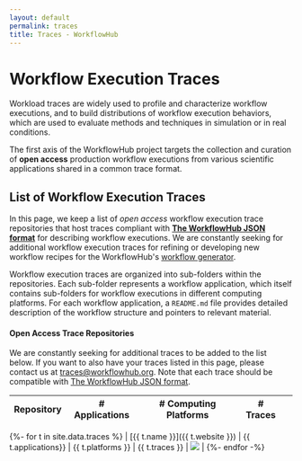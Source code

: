 ```yaml
---
layout: default
permalink: traces
title: Traces - WorkflowHub
---
```


# Workflow Execution Traces

Workload traces are widely used to profile and characterize workflow executions, 
and to build distributions of workflow execution behaviors, which are used to 
evaluate methods and techniques in simulation or in real conditions.

The first axis of the WorkflowHub project targets the collection and curation of
**open access** production workflow executions from various scientific applications 
shared in a common trace format.

## List of Workflow Execution Traces

In this page, we keep a list of _open access_ workflow execution trace repositories 
that host traces compliant with **[The WorkflowHub JSON format](/json-format)** for 
describing workflow executions. We are constantly seeking for additional workflow 
execution traces for refining or developing new workflow recipes for the WorkflowHub's 
[workflow generator](/generator).

Workflow execution traces are organized into sub-folders within the repositories. 
Each sub-folder represents a workflow application, which itself contains sub-folders 
for workflow executions in different computing platforms. For each workflow 
application, a `README.md` file provides detailed description of the workflow
structure and pointers to relevant material.

#### Open Access Trace Repositories

We are constantly seeking for additional traces to be added to the list below. 
If you want to also have your traces listed in this page, please contact us 
at <traces@workflowhub.org>. Note that each trace should be compatible with 
[The WorkflowHub JSON format](/json-format).

| Repository | # Applications | # Computing Platforms | # Traces | | 
| --- | --- | --- | --- | --- |
{%- for t in site.data.traces %}
| [{{ t.name }}]({{ t.website }}) | {{ t.applications}} | {{ t.platforms }} | {{ t.traces }} | <img src="https://travis-ci.org/{{ t.travis }}"/> |
{%- endfor -%}

